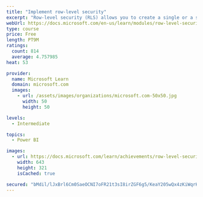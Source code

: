 ```yaml
---
title: "Implement row-level security"
excerpt: "Row-level security (RLS) allows you to create a single or a set of reports that targets data for a specific user. In this module, you will learn how to implement RLS by using either a static or dynamic method and how Microsoft Power BI simplifies testing RLS in Power BI Desktop and Power BI service."
webUrl: https://docs.microsoft.com/en-us/learn/modules/row-level-security-power-bi/
type: course
price: Free
length: PT9M
ratings:
  count: 814
  average: 4.757985
heat: 53

provider:
  name: Microsoft Learn
  domain: microsoft.com
  images:
    - url: /assets/images/organizations/microsoft.com-50x50.jpg
      width: 50
      height: 50

levels:
  - Intermediate

topics:
  - Power BI

images:
  - url: https://docs.microsoft.com/learn/achievements/row-level-security-power-bi-social.png
    width: 643
    height: 321
    isCached: true

secured: "bMdil/lJxBrl6Cm0SaeOCNI7oFR21t3sI8irZGF6g5/KeaY205wQx4zKiWqrKGIF1Rrx5h7EAfa0UWLbdMmVcVMT1w6X2u9VG+4iIBNlRBghsy70NAO721/nRx1qv7MMkDlvzaLMOErpQNHRZXUYZZEj5cPKuUVtE+usyjU1kWMlsJ4BrgmdSeFpq8cSxcNNA8bAJY6KnLyIa9O5W1MjSNyKTE5xORTJms07aJ9or3sScYX1aLkw/vzj11VTgZKjjmkDlzsJRVW7YNtjOV+WHizJ9I3x2seTRtfS0VOS25vzm/ZnwaRfBMJoVGhTneb2sCx+zZs81bxfhoS/o0HbRvlAN31zBgL+LdYMw7Ja0afZaPYiaSyh5vm4VcBUmHWlbp+M19Kgrf5bD2bNAwR+9UmPiRCc/sj1K7BTvs0ZqSQ=;6UlZSKI1hyOZ9rhmDgDV7Q=="
---
```


